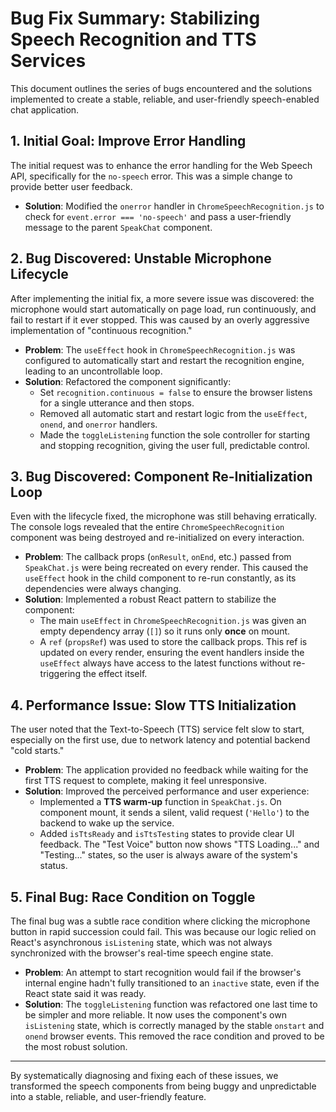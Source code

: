 # Bug Fix Summary: Stabilizing Speech Recognition and TTS Services

This document outlines the series of bugs encountered and the solutions implemented to create a stable, reliable, and user-friendly speech-enabled chat application.

## 1. Initial Goal: Improve Error Handling

The initial request was to enhance the error handling for the Web Speech API, specifically for the `no-speech` error. This was a simple change to provide better user feedback.

- **Solution**: Modified the `onerror` handler in `ChromeSpeechRecognition.js` to check for `event.error === 'no-speech'` and pass a user-friendly message to the parent `SpeakChat` component.

## 2. Bug Discovered: Unstable Microphone Lifecycle

After implementing the initial fix, a more severe issue was discovered: the microphone would start automatically on page load, run continuously, and fail to restart if it ever stopped. This was caused by an overly aggressive implementation of "continuous recognition."

- **Problem**: The `useEffect` hook in `ChromeSpeechRecognition.js` was configured to automatically start and restart the recognition engine, leading to an uncontrollable loop.
- **Solution**: Refactored the component significantly:
    - Set `recognition.continuous = false` to ensure the browser listens for a single utterance and then stops.
    - Removed all automatic start and restart logic from the `useEffect`, `onend`, and `onerror` handlers.
    - Made the `toggleListening` function the sole controller for starting and stopping recognition, giving the user full, predictable control.

## 3. Bug Discovered: Component Re-Initialization Loop

Even with the lifecycle fixed, the microphone was still behaving erratically. The console logs revealed that the entire `ChromeSpeechRecognition` component was being destroyed and re-initialized on every interaction. 

- **Problem**: The callback props (`onResult`, `onEnd`, etc.) passed from `SpeakChat.js` were being recreated on every render. This caused the `useEffect` hook in the child component to re-run constantly, as its dependencies were always changing.
- **Solution**: Implemented a robust React pattern to stabilize the component:
    - The main `useEffect` in `ChromeSpeechRecognition.js` was given an empty dependency array (`[]`) so it runs only **once** on mount.
    - A `ref` (`propsRef`) was used to store the callback props. This ref is updated on every render, ensuring the event handlers inside the `useEffect` always have access to the latest functions without re-triggering the effect itself.

## 4. Performance Issue: Slow TTS Initialization

The user noted that the Text-to-Speech (TTS) service felt slow to start, especially on the first use, due to network latency and potential backend "cold starts."

- **Problem**: The application provided no feedback while waiting for the first TTS request to complete, making it feel unresponsive.
- **Solution**: Improved the perceived performance and user experience:
    - Implemented a **TTS warm-up** function in `SpeakChat.js`. On component mount, it sends a silent, valid request (`'Hello'`) to the backend to wake up the service.
    - Added `isTtsReady` and `isTtsTesting` states to provide clear UI feedback. The "Test Voice" button now shows "TTS Loading..." and "Testing..." states, so the user is always aware of the system's status.

## 5. Final Bug: Race Condition on Toggle

The final bug was a subtle race condition where clicking the microphone button in rapid succession could fail. This was because our logic relied on React's asynchronous `isListening` state, which was not always synchronized with the browser's real-time speech engine state.

- **Problem**: An attempt to start recognition would fail if the browser's internal engine hadn't fully transitioned to an `inactive` state, even if the React state said it was ready.
- **Solution**: The `toggleListening` function was refactored one last time to be simpler and more reliable. It now uses the component's own `isListening` state, which is correctly managed by the stable `onstart` and `onend` browser events. This removed the race condition and proved to be the most robust solution.

---

By systematically diagnosing and fixing each of these issues, we transformed the speech components from being buggy and unpredictable into a stable, reliable, and user-friendly feature.
